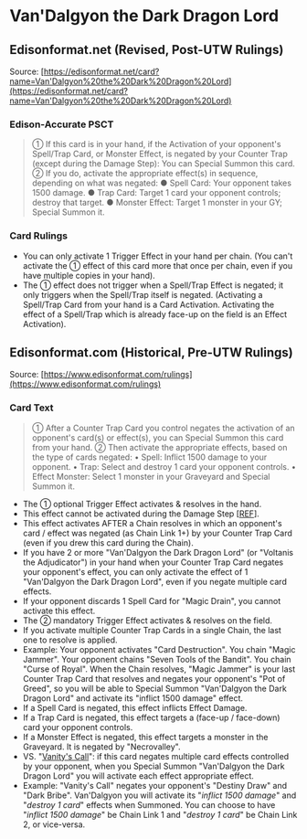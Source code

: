 # Van'Dalgyon the Dark Dragon Lord

## Edisonformat.net (Revised, Post-UTW Rulings)

Source: [https://edisonformat.net/card?name=Van'Dalgyon%20the%20Dark%20Dragon%20Lord](https://edisonformat.net/card?name=Van'Dalgyon%20the%20Dark%20Dragon%20Lord)

### Edison-Accurate PSCT

> ① If this card is in your hand, if the Activation of your opponent's Spell/Trap Card, or Monster Effect,
> is negated by your Counter Trap (except during the Damage Step):
> You can Special Summon this card.
> ② If you do, activate the appropriate effect(s) in sequence, depending on what was negated:
> ● Spell Card: Your opponent takes 1500 damage.
> ● Trap Card: Target 1 card your opponent controls; destroy that target.
> ● Monster Effect: Target 1 monster in your GY; Special Summon it.

### Card Rulings

*   You can only activate 1 Trigger Effect in your hand per chain.
(You can't activate the ① effect of this card more that once per chain, even if you have multiple copies in your hand).
*   The ① effect does not trigger when a Spell/Trap Effect is negated; it only triggers when the Spell/Trap itself is negated.
(Activating a Spell/Trap Card from your hand is a Card Activation. Activating the effect of a Spell/Trap which is already face-up on the field is an Effect Activation).


## Edisonformat.com (Historical, Pre-UTW Rulings)

Source: [https://www.edisonformat.com/rulings](https://www.edisonformat.com/rulings)

### Card Text

> ① After a Counter Trap Card you control negates the activation of an opponent's card(s) or effect(s), you can Special Summon this card from your hand. ② Then activate the appropriate effects, based on the type of cards negated:
• Spell: Inflict 1500 damage to your opponent.
• Trap: Select and destroy 1 card your opponent controls.
• Effect Monster: Select 1 monster in your Graveyard and Special Summon it.

*   The ① optional Trigger Effect activates & resolves in the hand.
*   This effect cannot be activated during the Damage Step \[[REF](http://duelistgroundz.com/index.php?/topic/70685-vandalgyon-the-dark-dragon-lord/)\].
*   This effect activates AFTER a Chain resolves in which an opponent's card / effect was negated (as Chain Link 1+) by your Counter Trap Card (even if you drew this card during the Chain).
*   If you have 2 or more "Van'Dalgyon the Dark Dragon Lord" (or "Voltanis the Adjudicator") in your hand when your Counter Trap Card negates your opponent's effect, you can only activate the effect of 1 "Van'Dalgyon the Dark Dragon Lord", even if you negate multiple card effects.
*   If your opponent discards 1 Spell Card for "Magic Drain", you cannot activate this effect.
*   The ② mandatory Trigger Effect activates & resolves on the field.
*   If you activate multiple Counter Trap Cards in a single Chain, the last one to resolve is applied.
*   Example: Your opponent activates "Card Destruction". You chain "Magic Jammer". Your opponent chains "Seven Tools of the Bandit". You chain "Curse of Royal". When the Chain resolves, "Magic Jammer" is your last Counter Trap Card that resolves and negates your opponent's "Pot of Greed", so you will be able to Special Summon "Van'Dalgyon the Dark Dragon Lord" and activate its "inflict 1500 damage" effect.
*   If a Spell Card is negated, this effect inflicts Effect Damage.
*   If a Trap Card is negated, this effect targets a (face-up / face-down) card your opponent controls.
*   If a Monster Effect is negated, this effect targets a monster in the Graveyard. It is negated by "Necrovalley".
*   VS. "[Vanity's Call](https://yugipedia.com/wiki/Vanity%27s_Call)": if this card negates multiple card effects controlled by your opponent, when you Special Summon "Van'Dalgyon the Dark Dragon Lord" you will activate each effect appropriate effect.
*   Example: "Vanity's Call" negates your opponent's "Destiny Draw" and "Dark Bribe". Van'Dalgyon you will activate its "_inflict 1500 damage_" and "_destroy 1 card_" effects when Summoned. You can choose to have "_inflict 1500 damage_" be Chain Link 1 and "_destroy 1 card_" be Chain Link 2, or vice-versa.



